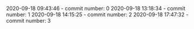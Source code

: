 2020-09-18 09:43:46 - commit number: 0
2020-09-18 13:18:34 - commit number: 1
2020-09-18 14:15:25 - commit number: 2
2020-09-18 17:47:32 - commit number: 3
